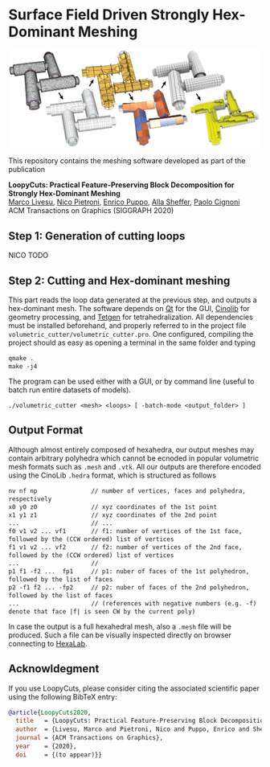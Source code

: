 # Surface Field Driven Strongly Hex-Dominant Meshing

<p align="center"><img src="LoopyCuts.jpg" width="700"></p>

This repository contains the meshing software developed as part of the publication

**LoopyCuts: Practical Feature-Preserving Block Decomposition for Strongly Hex-Dominant Meshing**<br>
[Marco Livesu](http://pers.ge.imati.cnr.it/livesu/), 
[Nico Pietroni](http://vcg.isti.cnr.it/~pietroni/), 
[Enrico Puppo](https://www.disi.unige.it/person/PuppoE/), 
[Alla Sheffer](http://www.cs.ubc.ca/%7Esheffa/), 
[Paolo Cignoni](http://vcg.isti.cnr.it/~cignoni/)<br>
ACM Transactions on Graphics (SIGGRAPH 2020)


## Step 1: Generation of cutting loops
NICO TODO

## Step 2: Cutting and Hex-dominant meshing
This part reads the loop data generated at the previous step, and outputs a hex-dominant mesh. The software depends on [Qt](https://www.qt.io/download) for the GUI, [Cinolib](https://github.com/mlivesu/cinolib) for geometry processing, and [Tetgen](http://wias-berlin.de/software/tetgen/) for tetrahedralization. All dependencies must be installed beforehand, and properly referred to in the project file `volumetric_cutter/volumetric_cutter.pro`. One configured, compiling the project should as easy as opening a terminal in the same folder and typing
```
qmake .
make -j4
```
The program can be used either with a GUI, or by command line (useful to batch run entire datasets of models).
```
./volumetric_cutter <mesh> <loops> [ -batch-mode <output_folder> ]
```

## Output Format
Although almost entirely composed of hexahedra, our output meshes may contain arbitrary polyhedra which cannot be ecnoded in popular volumetric mesh formats such as `.mesh` and `.vtk`. All our outputs are therefore encoded using the CinoLib `.hedra` format, which is structured as follows
```
nv nf np               // number of vertices, faces and polyhedra, respectively
x0 y0 z0               // xyz coordinates of the 1st point 
x1 y1 z1               // xyz coordinates of the 2nd point
...                    // ...
f0 v1 v2 ... vf1       // f1: number of vertices of the 1st face, followed by the (CCW ordered) list of vertices
f1 v1 v2 ... vf2       // f2: number of vertices of the 2nd face, followed by the (CCW ordered) list of vertices
...                    //
p1 f1 -f2 ...  fp1     // p1: nuber of faces of the 1st polyhedron, followed by the list of faces
p2 -f1 f2 ... -fp2     // p2: nuber of faces of the 2nd polyhedron, followed by the list of faces
...                    // (references with negative numbers (e.g. -f) denote that face |f| is seen CW by the current poly)
```
In case the output is a full hexahedral mesh, also a `.mesh` file will be produced. Such a file can be visually inspected directly on browser connecting to [HexaLab](https://www.hexalab.net).

## Acknowldegment
If you use LoopyCuts, please consider citing the associated scientific paper using the following 
BibTeX entry:

```bibtex
@article{LoopyCuts2020,
  title   = {LoopyCuts: Practical Feature-Preserving Block Decomposition for Strongly Hex-Dominant Meshing},
  author  = {Livesu, Marco and Pietroni, Nico and Puppo, Enrico and Sheffer, Alla and Cignoni, Paolo},
  journal = {ACM Transactions on Graphics},
  year    = {2020},
  doi     = {(to appear)}}
```

